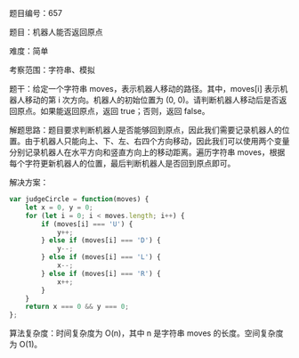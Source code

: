 题目编号：657

题目：机器人能否返回原点

难度：简单

考察范围：字符串、模拟

题干：给定一个字符串 moves，表示机器人移动的路径。其中，moves[i] 表示机器人移动的第 i 次方向。机器人的初始位置为 (0, 0)。请判断机器人移动后是否返回原点。如果能返回原点，返回 true；否则，返回 false。

解题思路：题目要求判断机器人是否能够回到原点，因此我们需要记录机器人的位置。由于机器人只能向上、下、左、右四个方向移动，因此我们可以使用两个变量分别记录机器人在水平方向和竖直方向上的移动距离。遍历字符串 moves，根据每个字符更新机器人的位置，最后判断机器人是否回到原点即可。

解决方案：

```javascript
var judgeCircle = function(moves) {
    let x = 0, y = 0;
    for (let i = 0; i < moves.length; i++) {
        if (moves[i] === 'U') {
            y++;
        } else if (moves[i] === 'D') {
            y--;
        } else if (moves[i] === 'L') {
            x--;
        } else if (moves[i] === 'R') {
            x++;
        }
    }
    return x === 0 && y === 0;
};
```

算法复杂度：时间复杂度为 O(n)，其中 n 是字符串 moves 的长度。空间复杂度为 O(1)。